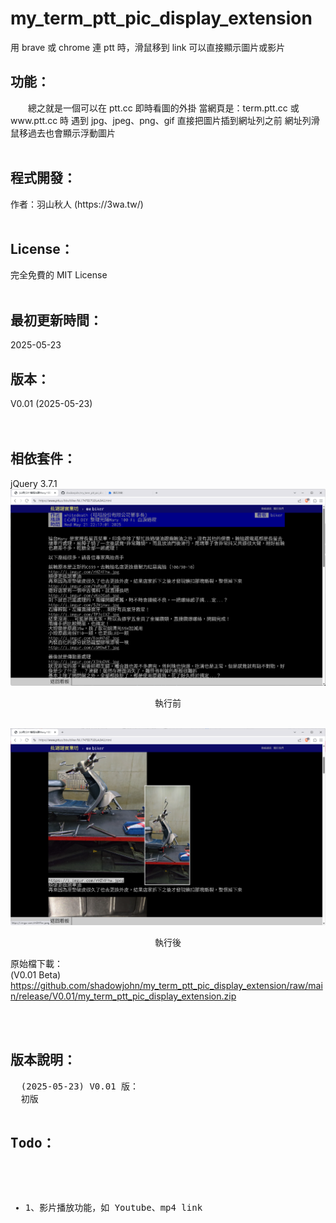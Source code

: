 # my_term_ptt_pic_display_extension
用 brave 或 chrome 連 ptt 時，滑鼠移到 link 可以直接顯示圖片或影片

<h2>功能：</h2>
　　總之就是一個可以在 ptt.cc 即時看圖的外掛
當網頁是：term.ptt.cc 或 www.ptt.cc 時
遇到 jpg、jpeg、png、gif 直接把圖片插到網址列之前
網址列滑鼠移過去也會顯示浮動圖片

<br>
<br>
<h2>程式開發：</h2>
	作者：羽山秋人 (https://3wa.tw/)
<br>
<br>
<h2>License：</h2>
	完全免費的 MIT License
<br>
<br>
<h2>最初更新時間：</h2>
	2025-05-23
<br>
<h2>版本：</h2>
    V0.01 (2025-05-23)<br>
<br><br>
<h2>相依套件：</h2>
	jQuery 3.7.1<br>

<img src="screenshot/s1.png">
<p align="center">執行前</p>
<br>
<img src="screenshot/s2.png">
<p align="center">執行後</p>

原始檔下載：<br>
(V0.01 Beta) https://github.com/shadowjohn/my_term_ptt_pic_display_extension/raw/main/release/V0.01/my_term_ptt_pic_display_extension.zip <br>


<br>
<br>
<h2>版本說明：</h2>
<pre>
  (2025-05-23) V0.01 版：
  初版

<h2>Todo：</h2>
<ul>
  <li>1、影片播放功能，如 Youtube、mp4 link</li>
